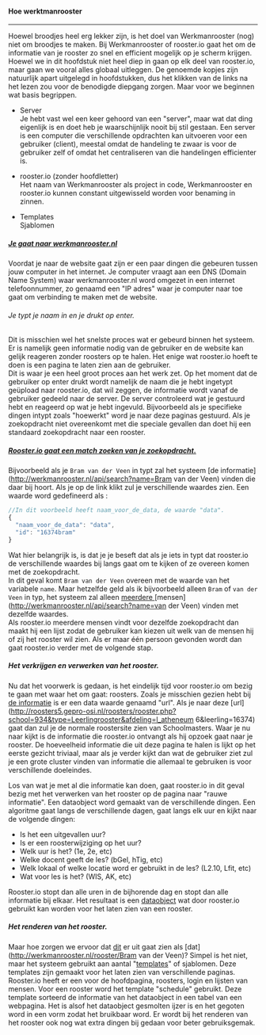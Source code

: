 #### Hoe werktmanrooster
---
Hoewel broodjes heel erg lekker zijn, is het doel van Werkmanrooster (nog) niet om broodjes te maken. Bij Werkmanrooster of rooster.io gaat het om de informatie van je rooster zo snel en efficient mogelijk op je scherm krijgen. Hoewel we in dit hoofdstuk niet heel diep in gaan op elk deel van rooster.io, maar gaan we vooral alles globaal uitleggen. De genoemde kopjes zijn natuurlijk apart uitgelegd in hoofdstukken, dus het klikken van de links na het lezen zou voor de benodigde diepgang zorgen. Maar voor we beginnen wat basis begrippen.

* Server  
Je hebt vast wel een keer gehoord van een "server", maar wat dat ding eigenlijk is en doet heb je waarschijnlijk nooit bij stil gestaan. Een server is een computer die verschillende opdrachten kan uitvoeren voor een gebruiker (client), meestal omdat de handeling te zwaar is voor de gebruiker zelf of omdat het centraliseren van die handelingen efficienter is.
* rooster.io (zonder hoofdletter)  
Het naam van Werkmanrooster als project in code, Werkmanrooster en rooster.io kunnen constant uitgewisseld worden voor benaming in zinnen.

* Templates  
Sjablomen

##### [Je gaat naar werkmanrooster.nl](/intypen)
Voordat je naar de website gaat zijn er een paar dingen die gebeuren tussen jouw computer in het internet. Je computer vraagt aan een DNS (Domain Name System) waar werkmanrooster.nl word omgezet in een internet telefoonnummer, zo genaamd een "IP adres" waar je computer naar toe gaat om verbinding te maken met de website.

###### Je typt je naam in en je drukt op enter.
Dit is misschien wel het snelste proces wat er gebeurd binnen het systeem. Er is namelijk geen informatie nodig van de gebruiker en de website kan gelijk reageren zonder roosters op te halen. Het enige wat rooster.io hoeft te doen is een pagina te laten zien aan de gebruiker.  
Dit is waar je een heel groot proces aan het werk zet. Op het moment dat de gebruiker op enter drukt wordt namelijk de naam die je hebt ingetypt geüpload naar rooster.io, dat wil zeggen, de informatie wordt vanaf de gebruiker gedeeld naar de server. De server controleerd wat je gestuurd hebt en reageerd op wat je hebt ingevuld. Bijvoorbeeld als je specifieke dingen intypt zoals "hoewerkt" word je naar deze paginas gestuurd. Als je zoekopdracht niet overeenkomt met die speciale gevallen dan doet hij een standaard zoekopdracht naar een rooster.

##### [Rooster.io gaat een match zoeken van je zoekopdracht.](/opzoek)
Bijvoorbeeld als je `Bram van der Veen` in typt zal het systeem [de informatie](http://werkmanrooster.nl/api/search?name=Bram van der Veen) vinden die daar bij hoort. Als je op de link klikt zul je verschillende waardes zien. Een waarde word gedefineerd als :
```javascript
//In dit voorbeeld heeft naam_voor_de_data, de waarde "data".
{
  "naam_voor_de_data": "data",
  "id": "16374bram"
}
```
Wat hier belangrijk is, is dat je je beseft dat als je iets in typt dat rooster.io de verschillende waardes bij langs gaat om te kijken of ze overeen komen met de zoekopdracht.  
In dit geval komt `Bram van der Veen` overeen met de waarde van het variabele `name`. Maar hetzelfde geld als ik bijvoorbeeld alleen `Bram` of `van der Veen` in typ, het systeem zal alleen [meerdere ](http://werkmanrooster.nl/api/search?name=Bram)[mensen](http://werkmanrooster.nl/api/search?name=van der Veen) vinden met dezelfde waardes.  
Als rooster.io meerdere mensen vindt voor dezelfde zoekopdracht dan maakt hij een lijst zodat de gebruiker kan kiezen uit welk van de mensen hij of zij het rooster wil zien. Als er maar één persoon gevonden wordt dan gaat rooster.io verder met de volgende stap.

##### Het verkrijgen en verwerken van het rooster.
Nu dat het voorwerk is gedaan, is het eindelijk tijd voor rooster.io om bezig te gaan met waar het om gaat: roosters. Zoals je misschien gezien hebt bij [de informatie](http://werkmanrooster.nl/api/search?name=Bram%20van%20der%20Veen) is er een data waarde genaamd "url". Als je naar deze [url](http://roosters5.gepro-osi.nl/roosters/rooster.php?school=934&type=Leerlingrooster&afdeling=l_atheneum 6&leerling=16374) gaat dan zul je de normale roostersite zien van Schoolmasters. Waar je nu naar kijkt is de informatie die rooster.io ontvangt als hij opzoek gaat naar je rooster. De hoeveelheid informatie die uit deze pagina te halen is lijkt op het eerste gezicht triviaal, maar als je verder kijkt dan wat de gebruiker ziet zul je een grote cluster vinden van informatie die allemaal te gebruiken is voor verschillende doeleindes.  

Los van wat je met al die informatie kan doen, gaat rooster.io in dit geval bezig met het verwerken van het rooster op de pagina naar "rauwe informatie". Een dataobject word gemaakt van de verschillende dingen. Een algoritme gaat langs de verschillende dagen, gaat langs elk uur en kijkt naar de volgende dingen:  

* Is het een uitgevallen uur?
* Is er een roosterwijziging op het uur?
* Welk uur is het? (1e, 2e, etc)
* Welke docent geeft de les? (bGel, hTig, etc)
* Welk lokaal of welke locatie word er gebruikt in de les? (L2.10, Lfit, etc)
* Wat voor les is het? (WIS, AK, etc)

Rooster.io stopt dan alle uren in de bijhorende dag en stopt dan alle informatie bij elkaar. Het resultaat is een [dataobject](http://werkmanrooster.nl/api/schedule?name=Bram%20van%20der%20veen) wat door rooster.io gebruikt kan worden voor het laten zien van een rooster.

##### Het renderen van het rooster.
Maar hoe zorgen we ervoor dat [dit](http://werkmanrooster.nl/api/schedule?name=Bram%20van%20der%20veen) er uit gaat zien als [dat](http://werkmanrooster.nl/rooster/Bram van der Veen)?
Simpel is het niet, maar het systeem gebruikt aan aantal "[templates](http://git.werkmanrooster.nl/werkmanrooster/rooster-io/tree/master/resources/jade)" of sjablomen. Deze templates zijn gemaakt voor het laten zien van verschillende paginas. Rooster.io heeft er een voor de hoofdpagina, roosters, login en lijsten van mensen. Voor een rooster word het template "schedule" gebruikt. Deze template sorteerd de informatie van het dataobject in een tabel van een webpagina. Het is alsof het dataobject gesmolten ijzer is en het gegoten word in een vorm zodat het bruikbaar word. Er wordt bij het renderen van het rooster ook nog wat extra dingen bij gedaan voor beter gebruiksgemak.
